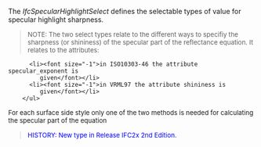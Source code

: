 ﻿The _IfcSpecularHighlightSelect_ defines the selectable types of value for specular highlight sharpness.

> <font size="-1">NOTE: The two select types relate to the different
		  ways to specifiy the sharpness (or shininess) of the specular part of the
		  reflectance equation. It relates to the attributes: </font>
> 
> <ul> 
		  <li><font size="-1">in ISO10303-46 the attribute specular_exponent is
			 given</font></li> 
		  <li><font size="-1">in VRML97 the attribute shininess is
			 given</font></li> 
		</ul>
<font size="-1">For each surface side style only one of the two
		  methods is needed for calculating the specular part of the
		  equation</font>
>

> <font color="#0000FF" size="-1"> HISTORY: New type in Release
		IFC2x 2nd Edition.</font>